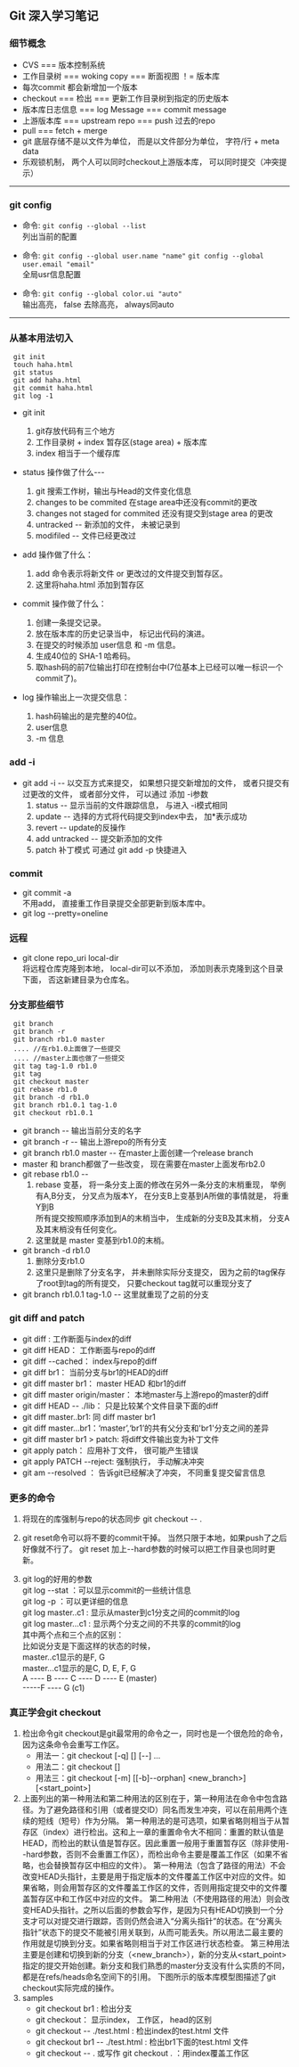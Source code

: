 Git 深入学习笔记
---
### 细节概念  
* CVS === 版本控制系统
* 工作目录树 === woking copy === 断面视图  ！= 版本库
* 每次commit 都会新增加一个版本
* checkout === 检出 === 更新工作目录树到指定的历史版本
* 版本库日志信息 === log Message === commit message
* 上游版本库 === upstream repo === push 过去的repo
* pull === fetch + merge
* git 底层存储不是以文件为单位， 而是以文件部分为单位， 字符/行 + meta data
* 乐观锁机制， 两个人可以同时checkout上游版本库， 可以同时提交（冲突提示）

---
### git config
* 命令: `git config --global --list`  
  列出当前的配置

* 命令: `git config --global user.name "name"`  `git config --global user.email "email"`  
  全局usr信息配置

* 命令: `git config --global color.ui "auto"`  
  输出高亮， false 去除高亮， always同auto

---
### 从基本用法切入
```  
 git init
 touch haha.html
 git status
 git add haha.html
 git commit haha.html
 git log -1 

```
 * git init  
 	1. git存放代码有三个地方
	2. 工作目录树 + index 暂存区(stage area) + 版本库
	3. index 相当于一个缓存库

 * status 操作做了什么---  
	1. git 搜索工作树，输出与Head的文件变化信息 
	2. changes to be commited 在stage area中还没有commit的更改
	3. changes not staged for commited  还没有提交到stage area 的更改
	2. untracked -- 新添加的文件， 未被记录到
	3. modifiled -- 文件已经更改过
	

 * add 操作做了什么：   
	1. add 命令表示将新文件 or 更改过的文件提交到暂存区。
	2. 这里将haha.html 添加到暂存区

 * commit 操作做了什么：  
 	1. 创建一条提交记录。
	2. 放在版本库的历史记录当中， 标记出代码的演进。
	3. 在提交的时候添加 user信息 和 -m 信息。
 	4. 生成40位的 SHA-1 哈希码。
	5. 取hash码的前7位输出打印在控制台中(7位基本上已经可以唯一标识一个commit了)。  

 * log 操作输出上一次提交信息：  
	1. hash码输出的是完整的40位。
	2. user信息
	3. -m 信息

### add -i
* git add -i -- 以交互方式来提交， 如果想只提交新增加的文件， 或者只提交有过更改的文件， 或者部分文件， 可以通过 添加 -i参数  
	1. status -- 显示当前的文件跟踪信息， 与进入 -i模式相同
	2. update -- 选择的方式将代码提交到index中去， 加*表示成功
	3. revert -- update的反操作
	4. add  untracked -- 提交新添加的文件
	5. patch 补丁模式 可通过 git add -p 快捷进入

### commit
* git commit -a  
  不用add， 直接重工作目录提交全部更新到版本库中。
* git log --pretty=oneline

### 远程

* git clone repo_uri local-dir  
  将远程仓库克隆到本地， local-dir可以不添加， 添加则表示克隆到这个目录下面， 否这新建目录为仓库名。

### 分支那些细节

```  
 git branch 
 git branch -r
 git branch rb1.0 master
 .... //在rb1.0上面做了一些提交
 .... //master上面也做了一些提交
 git tag tag-1.0 rb1.0
 git tag
 git checkout master
 git rebase rb1.0
 git branch -d rb1.0
 git branch rb1.0.1 tag-1.0
 git checkout rb1.0.1
```
 * git branch -- 输出当前分支的名字
 * git branch -r -- 输出上游repo的所有分支
 * git branch rb1.0 master -- 在master上面创建一个release branch
 * master 和 branch都做了一些改变， 现在需要在master上面发布rb2.0 
 * git rebase rb1.0 --   
	1. rebase 变基， 将一条分支上面的修改在另外一条分支的末梢重现， 举例有A,B分支， 分叉点为版本Y， 在分支B上变基到A所做的事情就是， 将重Y到B  
	   所有提交按照顺序添加到A的末梢当中， 生成新的分支B及其末梢， 分支A及其末梢没有任何变化。
	2. 这里就是 master 变基到rb1.0的末梢。
 * git branch -d rb1.0  
	1. 删除分支rb1.0
 	2. 这里只是删除了分支名字， 并未删除实际分支提交， 因为之前的tag保存了root到tag的所有提交， 只要checkout tag就可以重现分支了
 * git branch rb1.0.1 tag-1.0 -- 这里就重现了之前的分支

### git diff and patch

* git diff : 工作断面与index的diff
* git diff HEAD： 工作断面与repo的diff
* git diff --cached： index与repo的diff
* git diff br1： 当前分支与br1的HEAD的diff
* git diff master br1： master HEAD 和br1的diff
* git diff master origin/master： 本地master与上游repo的master的diff
* git diff HEAD -- ./lib： 只是比较某个文件目录下面的diff
* git diff master..br1: 同 diff master br1
* git diff master...br1：‘master’,‘br1’的共有父分支和'br1'分支之间的差异
* git diff master br1 >  patch: 将diff文件输出变为补丁文件
* git apply patch： 应用补丁文件， 很可能产生错误
* git apply PATCH --reject: 强制执行， 手动解决冲突
* git am --resolved ： 告诉git已经解决了冲突， 不同重复提交留言信息


### 更多的命令
1. 将现在的库强制与repo的状态同步
   git checkout -- .

2. git reset命令可以将不要的commit干掉。 
   当然只限于本地，如果push了之后好像就不行了。
   git reset <COMMIT>
   加上--hard参数的时候可以把工作目录也同时更新。

3. git log的好用的参数  
   git log --stat  ：可以显示commit的一些统计信息  
   git log -p ：可以更详细的信息  
   git log master..c1 : 显示从master到c1分支之间的commit的log    
   git log master...c1 : 显示两个分支之间的不共享的commit的log    
     其中两个点和三个点的区别：  
      比如说分支是下面这样的状态的时候，  
      master..c1显示的是F, G  
      master...c1显示的是C, D, E, F, G  
        A ---- B ---- C ---- D ---- E (master)  
                   \-----F ----  G (c1) 


### 真正学会git checkout  
1. 检出命令git checkout是git最常用的命令之一，同时也是一个很危险的命令，因为这条命令会重写工作区。   
   * 用法一：git checkout [-q] [<commit>] [--] <paths>...  
   * 用法二：git checkout [<branch>]   
   * 用法三：git checkout [-m] [[-b]--orphan] <new_branch>] [<start_point>]  
2. 上面列出的第一种用法和第二种用法的区别在于，第一种用法在命令中包含路径<paths>。为了避免路径和引用（或者提交ID）同名而发生冲突，可以在<paths>前用两个连续的短线（短号）作为分隔。
第一种用法的<commit>是可选项，如果省略则相当于从暂存区（index）进行检出。这和上一章的重置命令大不相同：重置的默认值是HEAD，而检出的默认值是暂存区。因此重置一般用于重置暂存区（除非使用--hard参数，否则不会重置工作区），而检出命令主要是覆盖工作区（如果<commit>不省略，也会替换暂存区中相应的文件）。
第一种用法（包含了路径<paths>的用法）不会改变HEAD头指针，主要是用于指定版本的文件覆盖工作区中对应的文件。如果省略<commit>，则会用暂存区的文件覆盖工作区的文件，否则用指定提交中的文件覆盖暂存区中和工作区中对应的文件。
第二种用法（不使用路径<paths>的用法）则会改变HEAD头指针。之所以后面的参数会写作<branch>，是因为只有HEAD切换到一个分支才可以对提交进行跟踪，否则仍然会进入“分离头指针”的状态。在“分离头指针”状态下的提交不能被引用关联到，从而可能丢失。所以用法二最主要的作用就是切换到分支。如果省略<branch>则相当于对工作区进行状态检查。
第三种用法主要是创建和切换到新的分支（<new_branch>），新的分支从<start_point>指定的提交开始创建。新分支和我们熟悉的master分支没有什么实质的不同，都是在refs/heads命名空间下的引用。
下图所示的版本库模型图描述了git checkout实际完成的操作。  
3. samples  
   *  git checkout br1 : 检出分支  
   *  git checkout： 显示index， 工作区， head的区别  
   *  git checkout -- ./test.html : 检出index的test.html 文件  
   *  git checkout br1 -- ./test.html : 检出br1下面的test.html 文件 
   *  git checkout -- . 或写作 git checkout . ：用index覆盖工作区  



  
















	




















